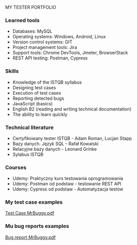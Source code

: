 
MY TESTER PORTFOLIO



### Learned tools
- Databases: MySQL
- Operating systems: Windows, Android, Linux
- Version control systems: GIT
- Project management tools: Jira
- Support tools: Chrome DevTools, Jmeter, BrowserStack
- REST API testing: Postman, Cypress

### Skills
- Knowledge of the ISTQB syllabus
- Designing test cases
- Execution of test cases
- Reporting detected bugs
- JavaScript (basics)
- English B2 (reading and writing technical documentation)
- The ability to learn quickly


### Technical literature
- Certyfikowany tester ISTQB - Adam Roman, Lucjan Stapp
- Bazy danych. Język SQL - Rafał Kowalski
- Relacyjne bazy danych - Leonard Grinke
- Sylabus ISTQB

### Courses
- Udemy: Praktyczny kurs testowania oprogramowania
- Udemy: Postman od podstaw - testowanie REST API
- Udemy: Cypress od podstaw - Automatyzacja testów

### My test case examples

[Test Case MrBuggy.pdf](https://github.com/PirogDawid/Manual-testing/files/11049958/Test.Case.MrBuggy.pdf)

### Mu bug reports examples

[Bug report MrBuggy.pdf](https://github.com/PirogDawid/Manual-testing/files/11049959/Bug.report.MrBuggy.pdf)




